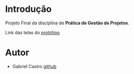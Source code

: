 # Introdução
Projeto Final da disciplina de **Prática de Gestão de Projetos**.

Link das telas do [protótipo](https://xd.adobe.com/view/6abaf1f0-84ad-44ba-a6df-f41d18c7b340-3fe9/)

# Autor
- Gabriel Castro [github](https://github.com/castroogbs)
